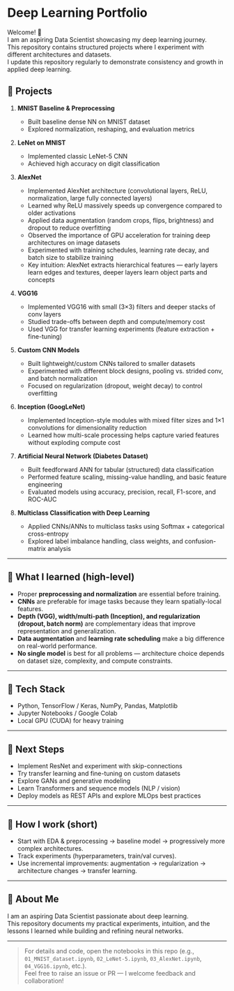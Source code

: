 # Deep Learning Portfolio

Welcome! 👋  
I am an aspiring Data Scientist showcasing my deep learning journey.  
This repository contains structured projects where I experiment with different architectures and datasets.  
I update this repository regularly to demonstrate consistency and growth in applied deep learning.

## 📂 Projects

1. **MNIST Baseline & Preprocessing**  
   - Built baseline dense NN on MNIST dataset  
   - Explored normalization, reshaping, and evaluation metrics  

2. **LeNet on MNIST**  
   - Implemented classic LeNet-5 CNN  
   - Achieved high accuracy on digit classification

3. **AlexNet**  
   - Implemented AlexNet architecture (convolutional layers, ReLU, normalization, large fully connected layers)  
   - Learned why ReLU massively speeds up convergence compared to older activations  
   - Applied data augmentation (random crops, flips, brightness) and dropout to reduce overfitting  
   - Observed the importance of GPU acceleration for training deep architectures on image datasets  
   - Experimented with training schedules, learning rate decay, and batch size to stabilize training  
   - Key intuition: AlexNet extracts hierarchical features — early layers learn edges and textures, deeper layers learn object parts and concepts

4. **VGG16**  
   - Implemented VGG16 with small (3×3) filters and deeper stacks of conv layers  
   - Studied trade-offs between depth and compute/memory cost  
   - Used VGG for transfer learning experiments (feature extraction + fine-tuning)

5. **Custom CNN Models**  
   - Built lightweight/custom CNNs tailored to smaller datasets  
   - Experimented with different block designs, pooling vs. strided conv, and batch normalization  
   - Focused on regularization (dropout, weight decay) to control overfitting

6. **Inception (GoogLeNet)**  
   - Implemented Inception-style modules with mixed filter sizes and 1×1 convolutions for dimensionality reduction  
   - Learned how multi-scale processing helps capture varied features without exploding compute cost

7. **Artificial Neural Network (Diabetes Dataset)**  
   - Built feedforward ANN for tabular (structured) data classification  
   - Performed feature scaling, missing-value handling, and basic feature engineering  
   - Evaluated models using accuracy, precision, recall, F1-score, and ROC-AUC

8. **Multiclass Classification with Deep Learning**  
   - Applied CNNs/ANNs to multiclass tasks using Softmax + categorical cross-entropy  
   - Explored label imbalance handling, class weights, and confusion-matrix analysis

---

## 🔬 What I learned (high-level)

- Proper **preprocessing and normalization** are essential before training.  
- **CNNs** are preferable for image tasks because they learn spatially-local features.  
- **Depth (VGG), width/multi-path (Inception), and regularization (dropout, batch norm)** are complementary ideas that improve representation and generalization.  
- **Data augmentation** and **learning rate scheduling** make a big difference on real-world performance.  
- **No single model** is best for all problems — architecture choice depends on dataset size, complexity, and compute constraints.

---

## 🚀 Tech Stack
- Python, TensorFlow / Keras, NumPy, Pandas, Matplotlib  
- Jupyter Notebooks / Google Colab  
- Local GPU (CUDA) for heavy training

---

## 📌 Next Steps
- Implement ResNet and experiment with skip-connections  
- Try transfer learning and fine-tuning on custom datasets  
- Explore GANs and generative modeling  
- Learn Transformers and sequence models (NLP / vision)  
- Deploy models as REST APIs and explore MLOps best practices

---

## 📎 How I work (short)
- Start with EDA & preprocessing → baseline model → progressively more complex architectures.  
- Track experiments (hyperparameters, train/val curves).  
- Use incremental improvements: augmentation → regularization → architecture changes → transfer learning.

---

## 📌 About Me
I am an aspiring Data Scientist passionate about deep learning.  
This repository documents my practical experiments, intuition, and the lessons I learned while building and refining neural networks.

---

> For details and code, open the notebooks in this repo (e.g., `01_MNIST_dataset.ipynb`, `02_LeNet-5.ipynb`, `03_AlexNet.ipynb`, `04_VGG16.ipynb`, etc.).  
> Feel free to raise an issue or PR — I welcome feedback and collaboration!
